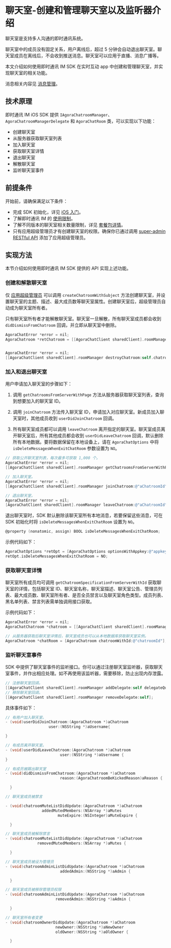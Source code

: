 # 聊天室-创建和管理聊天室以及监听器介绍

聊天室是支持多人沟通的即时通讯系统。

聊天室中的成员没有固定关系，用户离线后，超过 5 分钟会自动退出聊天室。聊天室成员在离线后，不会收到推送消息。聊天室可以应用于直播、消息广播等。

本文介绍如何使用即时通讯 IM SDK 在实时互动 app 中创建和管理聊天室，并实现聊天室的相关功能。

消息相关内容见 [消息管理](https://docs.agora.io/en/agora-chat/agora_chat_message_overview?platform=iOS)。

## 技术原理

即时通讯 IM iOS SDK 提供 `IAgoraChatroomManager`、`AgoraChatroomManagerDelegate` 和 `AgoraChatRoom` 类，可以实现以下功能：

- 创建聊天室
- 从服务器获取聊天室列表
- 加入聊天室
- 获取聊天室详情
- 退出聊天室
- 解散聊天室
- 监听聊天室事件

## 前提条件

开始前，请确保满足以下条件：

- 完成 SDK 初始化，详见 [iOS 入门](https://docs.agora.io/en/agora-chat/agora_chat_get_started_ios?platform=iOS)。
- 了解即时通讯 IM 的 [使用限制](https://docs.agora.io/en/agora-chat/agora_chat_limitation?platform=iOS)。
- 了解不同版本的聊天室相关数量限制，详见 [套餐包详情](https://docs.agora.io/en/agora-chat/agora_chat_plan?platform=iOS)。
- 只有应用超级管理员才有创建聊天室的权限。确保你已通过调用 [super-admin RESTful API](https://docs.agora.io/en/agora-chat/agora_chat_restful_chatroom_superadmin?platform=RESTful#adding-a-chat-room-super-admin) 添加了应用超级管理员。

## 实现方法

本节介绍如何使用即时通讯 IM SDK 提供的 API 实现上述功能。

### 创建和解散聊天室

仅 [应用超级管理员](https://docs.agora.io/en/agora-chat/agora_chat_restful_chatroom_superadmin) 可以调用 `createChatroomWithSubject` 方法创建聊天室，并设置聊天室的主题、描述、最大成员数等聊天室属性。创建聊天室后，超级管理员自动成为聊天室所有者。

只有聊天室所有者才能解散聊天室。聊天室一旦解散，所有聊天室成员都会收到 `didDismissFromChatroom` 回调，并立即从聊天室中删除。

```objective-c
AgoraChatError *error = nil;
AgoraChatroom *retChatroom = [[AgoraChatClient sharedClient].roomManager createChatroomWithSubject:@"aSubject" description:@"aDescription" invitees:@[@"user1",@[user2]]message:@"aMessage" maxMembersCount:aMaxMembersCount error:&error];


AgoraChatError *error = nil;
[[AgoraChatClient sharedClient].roomManager destroyChatroom:self.chatroom.chatroomId error:&error];
```

### 加入和退出聊天室

用户申请加入聊天室的步骤如下：

1. 调用 `getChatroomsFromServerWithPage` 方法从服务器获取聊天室列表，查询到想要加入的聊天室 ID。

2. 调用 `joinChatroom` 方法传入聊天室 ID，申请加入对应聊天室。新成员加入聊天室时，其他成员收到 `userDidJoinChatroom` 回调。

3. 所有聊天室成员都可以调用 `leaveChatroom` 离开指定的聊天室。聊天室成员离开聊天室后，所有其他成员都会收到 `userDidLeaveChatroom` 回调，默认删除所有本地数据。要将数据保留在本地设备上，请在 `AgoraChatOptions` 中将 `isDeleteMessagesWhenExitChatRoom` 参数设置为 `NO`。

```objective-c
// 获取公开聊天室列表，每次最多可获取 1,000 个。
AgoraChatError *error = nil;
[[AgoraChatClient sharedClient].roomManager getChatroomsFromServerWithPage:1 pageSize:50 error:&error];

// 加入聊天室。
AgoraChatError *error = nil;
[[AgoraChatClient sharedClient].roomManager joinChatroom:@"aChatroomId" error:&error];

// 退出聊天室。
AgoraChatError *error = nil;
[AgoraChatClient sharedClient].roomManager leaveChatroom:@"aChatroomId" error:&error];
```

退出聊天室时，SDK 默认删除该聊天室所有本地消息，若要保留这些消息，可在 SDK 初始化时将 `isDeleteMessagesWhenExitChatRoom` 设置为 `NO`。

```objective-c
@property (nonatomic, assign) BOOL isDeleteMessagesWhenExitChatRoom;

```

示例代码如下：

```objective-c
AgoraChatOptions *retOpt = [AgoraChatOptions optionsWithAppkey:@"appkey"];
retOpt.isDeleteMessagesWhenExitChatRoom = NO;
```

### 获取聊天室详情

聊天室所有成员均可调用 `getChatroomSpecificationFromServerWithId` 获取聊天室的详情，包括聊天室 ID、聊天室名称，聊天室描述、聊天室公告、管理员列表、最大成员数、聊天室所有者、是否全员禁言以及聊天室角色类型。成员列表、黑名单列表、禁言列表需单独调用接口获取。

示例代码如下：

```objective-c
AgoraChatError *error = nil;
AgoraChatChatroom *chatroom = [[AgoraChatClient sharedClient].roomManager getChatroomSpecificationFromServerWithId:@“chatroomId” error:&error];

// 从服务器获取后聊天室详情后，聊天室成员也可以从本地数据库获取聊天室实例。
AgoraChatroom *chatRoom = [AgoraChatroom chatroomWithId:@"chatroomId"];
```

### 监听聊天室事件

SDK 中提供了聊天室事件的监听接口。你可以通过注册聊天室监听器，获取聊天室事件，并作出相应处理。如不再使用该监听器，需要移除，防止出现内存泄露。

```objective-c
// 注册聊天室回调。
[[AgoraChatClient sharedClient].roomManager addDelegate:self delegateQueue:nil];
// 移除聊天室回调。
[[AgoraChatClient sharedClient].roomManager removeDelegate:self];
```

具体事件如下：

```objective-c
// 有用户加入聊天室。
- (void)userDidJoinChatroom:(AgoraChatroom *)aChatroom
                   user:(NSString *)aUsername{

}

// 有成员离开聊天室。
- (void)userDidLeaveChatroom:(AgoraChatroom *)aChatroom
                        user:(NSString *)aUsername {
}

// 有成员被踢出聊天室
- (void)didDismissFromChatroom:(AgoraChatroom *)aChatroom
                        reason:(AgoraChatroomBeKickedReason)aReason {

  }

// 聊天室成员被禁言

- (void)chatroomMuteListDidUpdate:(AgoraChatroom *)aChatroom
                addedMutedMembers:(NSArray *)aMutes
                       muteExpire:(NSInteger)aMuteExpire {

  }

// 聊天室成员被解除禁言
- (void)chatroomMuteListDidUpdate:(AgoraChatroom *)aChatroom
              removedMutedMembers:(NSArray *)aMutes {

  }

// 聊天室成员被设为管理员
- (void)chatroomAdminListDidUpdate:(AgoraChatroom *)aChatroom
                        addedAdmin:(NSString *)aAdmin {

  }

// 聊天室成员被移除管理员权限
- (void)chatroomAdminListDidUpdate:(AgoraChatroom *)aChatroom
                      removedAdmin:(NSString *)aAdmin {

  }

// 聊天室所有者变更
- (void)chatroomOwnerDidUpdate:(AgoraChatroom *)aChatroom
                      newOwner:(NSString *)aNewOwner
                      oldOwner:(NSString *)aOldOwner {

  }
```